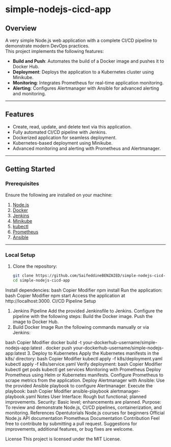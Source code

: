 # simple-nodejs-cicd-app

## Overview
A very simple Node.js web application with a complete CI/CD pipeline to demonstrate modern DevOps practices.  
This project implements the following features:
- **Build and Push**: Automates the build of a Docker image and pushes it to Docker Hub.
- **Deployment**: Deploys the application to a Kubernetes cluster using Minikube.
- **Monitoring**: Integrates Prometheus for real-time application monitoring.
- **Alerting**: Configures Alertmanager with Ansible for advanced alerting and monitoring.

---

## Features
- Create, read, update, and delete text via this application.
- Fully automated CI/CD pipeline with Jenkins.
- Dockerized application for seamless deployment.
- Kubernetes-based deployment using Minikube.
- Advanced monitoring and alerting with Prometheus and Alertmanager.

---

## Getting Started

### Prerequisites
Ensure the following are installed on your machine:
1. [Node.js](https://nodejs.org/)
2. [Docker](https://www.docker.com/)
3. [Jenkins](https://www.jenkins.io/)
4. [Minikube](https://minikube.sigs.k8s.io/docs/)
5. [kubectl](https://kubernetes.io/docs/tasks/tools/)
6. [Prometheus](https://prometheus.io/)
7. [Ansible](https://www.ansible.com/)

---

### Local Setup
1. Clone the repository:
   ```bash
   git clone https://github.com/SaifeddineBENZAIED/simple-nodejs-cicd-app.git
   cd simple-nodejs-cicd-app
Install dependencies:
bash
Copier
Modifier
npm install
Run the application:
bash
Copier
Modifier
npm start
Access the application at http://localhost:3000.
CI/CD Pipeline Setup
1. Jenkins Pipeline
Add the provided Jenkinsfile to Jenkins.
Configure the pipeline with the following steps:
Build the Docker image.
Push the image to Docker Hub.
2. Build Docker Image
Run the following commands manually or via Jenkins:

bash
Copier
Modifier
docker build -t your-dockerhub-username/simple-nodejs-app:latest .
docker push your-dockerhub-username/simple-nodejs-app:latest
3. Deploy to Kubernetes
Apply the Kubernetes manifests in the k8s/ directory:
bash
Copier
Modifier
kubectl apply -f k8s/deployment.yaml
kubectl apply -f k8s/service.yaml
Verify deployment:
bash
Copier
Modifier
kubectl get pods
kubectl get services
Monitoring with Prometheus
Deploy Prometheus using Helm or Kubernetes manifests.
Configure Prometheus to scrape metrics from the application.
Deploy Alertmanager with Ansible:
Use the provided Ansible playbook to configure Alertmanager.
Execute the playbook:
bash
Copier
Modifier
ansible-playbook alertmanager-playbook.yaml
Notes
User Interface: Rough but functional; planned improvements.
Security: Basic level; enhancements are planned.
Purpose: To review and demonstrate Node.js, CI/CD pipelines, containerization, and monitoring.
References
Opentutorials Node.js courses for beginners
Official Node.js API documentation
Prometheus Documentation
Contribution
Feel free to contribute by submitting a pull request. Suggestions for improvements, additional features, or bug fixes are welcome.

License
This project is licensed under the MIT License.
